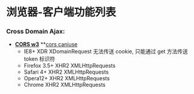 浏览器-客户端功能列表
=====================

### Cross Domain Ajax:
  * **[CORS w3][]** **[cors caniuse][]
    - IE8+           XDR      XDomainRequest        无法传送 cookie, 只能通过 get 方法传送 token 标识符
    - Firefox 3.5+   XHR2     XMLHttpRequests
    - Safari 4+      XHR2     XMLHttpRequests
    - Opera12+       XHR2     XMLHttpRequests
    - Chrome         XHR2     XMLHttpRequests

[CORS w3]: http://www.w3.org/TR/cors/ (Cross-Origin Resource Sharing)
[cors caniuse]: http://caniuse.com/#feat=cors
[RNG]: http://rng.io/

[html5please]: http://html5please.com/
[platformhtml5]: http://platform.html5.org
[ex5-compat-table]: http://kangax.github.com/es5-compat-table
